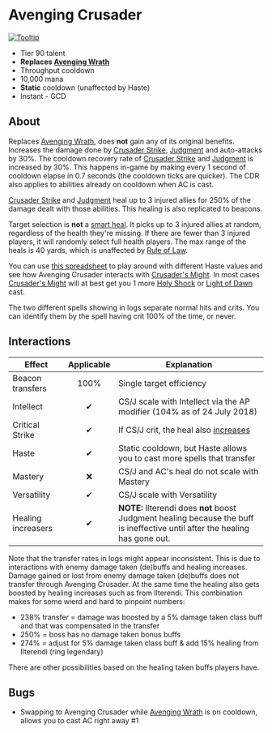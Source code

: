 # Avenging Crusader

[![Tooltip](https://user-images.githubusercontent.com/4565223/43037158-8215100e-8d0a-11e8-87c3-699be1a819ad.png)](https://beta.wowdb.com/spells/216331-avenging-crusader)

- Tier 90 talent
- **Replaces [Avenging Wrath](../../AvengingWrath.md)**
- Throughput cooldown
- 10,000 mana
- **Static** cooldown (unaffected by Haste)
- Instant - GCD

## About

Replaces [Avenging Wrath](../../AvengingWrath.md), does **not** gain any of its original benefits. Increases the damage done by [Crusader Strike](../../CrusaderStrike.md), [Judgment](../../Judgment.md) and auto-attacks by 30%. The cooldown recovery rate of [Crusader Strike](../../CrusaderStrike.md) and [Judgment](../../Judgment.md) is increased by 30%. This happens in-game by making every 1 second of cooldown elapse in 0.7 seconds (the cooldown ticks are quicker). The CDR also applies to abilities already on cooldown when AC is cast.

[Crusader Strike](../../CrusaderStrike.md) and [Judgment](../../Judgment.md) heal up to 3 injured allies for 250% of the damage dealt with those abilities. This healing is also replicated to beacons.

Target selection is **not** a [smart heal](https://wow.gamepedia.com/Smart_spell). It picks up to 3 injured allies at random, regardless of the health they're missing. If there are fewer than 3 injured players, it will randomly select full health players. The max range of the heals is 40 yards, which is unaffected by [Rule of Law](../30/RuleOfLaw.md).

You can use [this spreadsheet](https://docs.google.com/spreadsheets/d/1rkdTSbG3k3diyh5kak5ljS0Be4mrZbaACM2w2ImCxvM/edit#gid=0) to play around with different Haste values and see how Avenging Crusader interacts with [Crusader's Might](../15/CrusadersMight.md). In most cases [Crusader's Might](../15/CrusadersMight.md) will at best get you 1 more [Holy Shock](../../HolyShock.md) or [Light of Dawn](../../HolyShock.md) cast.

The two different spells showing in logs separate normal hits and crits. You can identify them by the spell having crit 100% of the time, or never.

## Interactions

| Effect | Applicable | Explanation |
| ------ | :--------: | ----------- |
| Beacon transfers | 100% | Single target efficiency |
| Intellect | ✔ | CS/J scale with Intellect via the AP modifier (104% as of 24 July 2018) |
| Critical Strike | ✔ | If CS/J crit, the heal also [increases](https://user-images.githubusercontent.com/4565223/39959723-1ed3419e-5616-11e8-8986-6d66202f691f.png) |
| Haste | ✔ | Static cooldown, but Haste allows you to cast more spells that transfer |
| Mastery | ❌ | CS/J and AC's heal do not scale with Mastery |
| Versatility | ✔ | CS/J scale with Versatility |
| Healing increasers | ✔ | **NOTE:** Ilterendi does **not** boost Judgment healing because the buff is ineffective until after the healing has gone out. |

Note that the transfer rates in logs might appear inconsistent. This is due to interactions with enemy damage taken (de)buffs and healing increases. Damage gained or lost from enemy damage taken (de)buffs does not transfer through Avenging Crusader. At the same time the healing also gets boosted by healing increases such as from Ilterendi. This combination makes for some wierd and hard to pinpoint numbers:

- 238% transfer = damage was boosted by a 5% damage taken class buff and that was compensated in the transfer
- 250% = boss has no damage taken bonus buffs
- 274% = adjust for 5% damage taken class buff & add 15% healing from Ilterendi (ring legendary)

There are other possibilities based on the healing taken buffs players have.

## Bugs

- Swapping to Avenging Crusader while [Avenging Wrath](../../AvengingWrath.md) is on cooldown, allows you to cast AC right away #1
